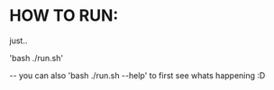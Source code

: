 # HOW TO RUN:

just.. 

'bash ./run.sh'

-- you can also 'bash ./run.sh --help' to first see whats happening :D 
